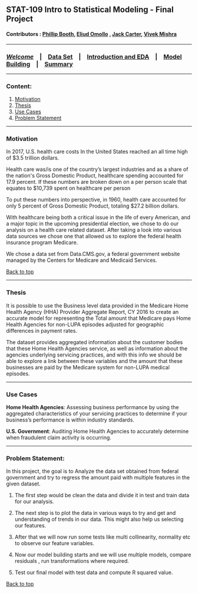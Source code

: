 ## STAT-109 Intro to Statistical Modeling - Final Project
#### Contributors : [Phillip Booth](mailto:phillip.booth2015@gmail.com), [Eliud Omollo](woordy2000@gmail.com) , [Jack Carter](jcarter2014@gmail.com), [Vivek Mishra](mailto:iblpvivek@icloud.com)
<HR>

### [**_Welcome_**](readme.md)&emsp;|&emsp;[Data Set](data-set.md)&emsp;|&emsp;[Introduction and EDA](eda.md)&emsp;|&emsp;[Model Building](model-building.md)&emsp;|&emsp;[Summary](summary.md)
<HR>

### Content:
1. [Motivation](#motivation)
2. [Thesis](#thesis)
3. [Use Cases](#use-cases)
4. [Problem Statement](#problem-statement)

<HR>

### Motivation 

In 2017, U.S. health care costs In the United States reached an all time high of $3.5 trillion dollars. 

Health care was/is one of the country’s largest industries and as a share of the nation's Gross Domestic Product, healthcare spending accounted for 17.9 percent. If these numbers are broken down on a per person scale that equates to $10,739 spent on healthcare per person 

To put these numbers into perspective, in 1960, health care accounted for only 5 percent of Gross Domestic Product, totaling $27.2 billion dollars.

With healthcare being both a critical issue in the life of every American, and a major topic in the upcoming presidential election, we chose to do our analysis on a health care related dataset.  After taking a look into various data sources we chose one that allowed us to explore the federal health insurance program Medicare.

We chose a data set from Data.CMS.gov, a federal government website managed by the Centers for Medicare and Medicaid Services.


[Back to top](#content)

<HR>
  
### Thesis

It is possible to use the Business level data provided in the Medicare Home Health Agency (HHA) Provider Aggregate Report, CY 2016 to create an accurate model for representing the Total amount that Medicare pays Home Health Agencies for non-LUPA episodes adjusted for geographic differences in payment rates.

The dataset provides aggregated information about the customer bodies that these Home Health Agencies service, as well as information about the agencies underlying servicing practices, and with this info we should be able to explore a link between these variables and the amount that these businesses are paid by the Medicare system for non-LUPA medical episodes.

<HR>

### Use Cases

**Home Health Agencies**: Assessing business performance by using the aggregated characteristics of your servicing practices to determine if your business’s performance is within industry standards.

**U.S. Government**: Auditing Home Health Agencies to accurately determine when fraudulent claim activity is occurring.

<HR>

### Problem Statement:

In this project, the goal is to Analyze the data set obtained from federal government and try to regress the amount paid with multiple features in the given dataset.

1. The first step would be clean the data and divide it in test and train data for our analysis.

2. The next step is to plot the data in various ways to try and get and understanding of trends in our data. This might also help us selecting our features.

3. After that we will now run some tests like  multi collinearity, normality etc to observe our feature variables.

4. Now our model building starts and we will use multiple models, compare residuals , run transformations where required.

5. Test our final model with test data and compute R squared value.

[Back to top](#content)
